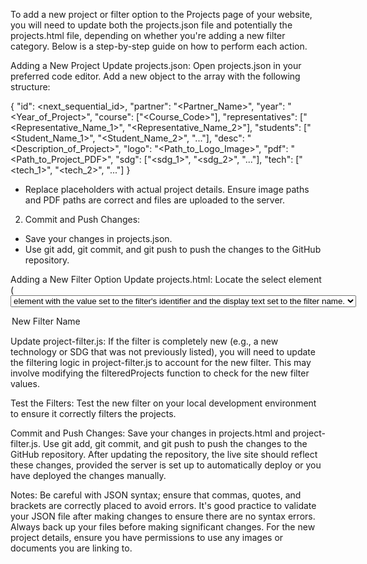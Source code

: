 To add a new project or filter option to the Projects page of your website, you will need to update both the projects.json file and potentially the projects.html file, depending on whether you're adding a new filter category. Below is a step-by-step guide on how to perform each action.

Adding a New Project
Update projects.json:
Open projects.json in your preferred code editor.
Add a new object to the array with the following structure:

{
  "id": <next_sequential_id>,
  "partner": "<Partner_Name>",
  "year": "<Year_of_Project>",
  "course": ["<Course_Code>"],
  "representatives": ["<Representative_Name_1>", "<Representative_Name_2>"],
  "students": ["<Student_Name_1>", "<Student_Name_2>", "..."],
  "desc": "<Description_of_Project>",
  "logo": "<Path_to_Logo_Image>",
  "pdf": "<Path_to_Project_PDF>",
  "sdg": ["<sdg_1>", "<sdg_2>", "..."],
  "tech": ["<tech_1>", "<tech_2>", "..."]
}
* Replace placeholders with actual project details. Ensure image paths and PDF paths are correct and files are uploaded to the server.


2. Commit and Push Changes:
- Save your changes in projects.json.
- Use git add, git commit, and git push to push the changes to the GitHub repository.

Adding a New Filter Option
Update projects.html:
Locate the select element (<select>) for the filter category you want to add a new option to. For example, if adding a new Sustainable Development Goal (SDG) filter, locate the select element with id="sdg".
Add a new <option> element with the value set to the filter's identifier and the display text set to the filter name.

<option value="new_filter">New Filter Name</option>

Update project-filter.js:
If the filter is completely new (e.g., a new technology or SDG that was not previously listed), you will need to update the filtering logic in project-filter.js to account for the new filter. This may involve modifying the filteredProjects function to check for the new filter values.

Test the Filters:
Test the new filter on your local development environment to ensure it correctly filters the projects.

Commit and Push Changes:
Save your changes in projects.html and project-filter.js.
Use git add, git commit, and git push to push the changes to the GitHub repository.
After updating the repository, the live site should reflect these changes, provided the server is set up to automatically deploy or you have deployed the changes manually.

Notes:
Be careful with JSON syntax; ensure that commas, quotes, and brackets are correctly placed to avoid errors.
It's good practice to validate your JSON file after making changes to ensure there are no syntax errors.
Always back up your files before making significant changes.
For the new project details, ensure you have permissions to use any images or documents you are linking to.
